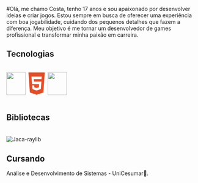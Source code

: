 #Olá, me chamo Costa, tenho 17 anos e sou apaixonado por desenvolver ideias e criar jogos. Estou sempre em busca de oferecer uma experiência com boa jogabilidade, cuidando dos pequenos detalhes que fazem a diferença. Meu objetivo é me tornar um desenvolvedor de games profissional e transformar minha paixão em carreira.

## Tecnologias
<div style="display: inline_block"><br>
  <img align="center" height="60" width="50" src="https://cdn.jsdelivr.net/gh/devicons/devicon@latest/icons/c/c-original.svg" />
  <img align="center" alt="Jaca-html" height="60" width="50" src="https://raw.githubusercontent.com/devicons/devicon/master/icons/html5/html5-plain.svg">
  <img align="center" height="60" width="50" src="https://cdn.jsdelivr.net/gh/devicons/devicon@latest/icons/css3/css3-original.svg" />
</div><br/>

## Bibliotecas
<div style="display: inline_block"><br>
  <img align="center" alt="Jaca-raylib" height="60" src="https://github.com/raysan5/raylib/blob/master/logo/raylib.ico">
</div>

## Cursando 
Análise e Desenvolvimento de Sistemas - UniCesumar📕.
